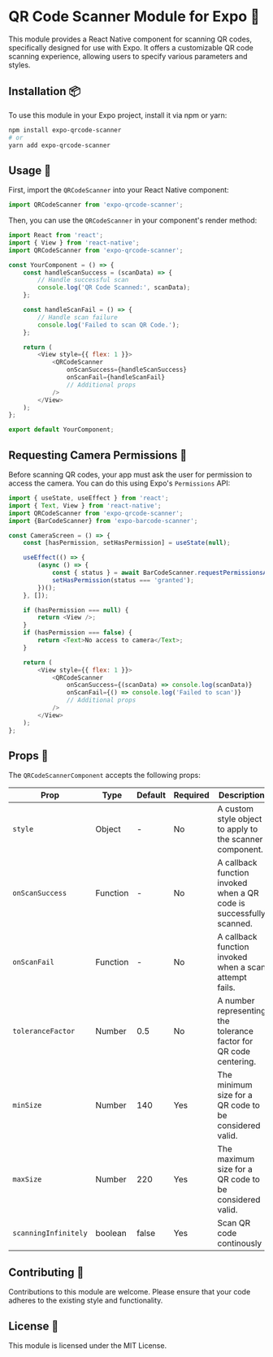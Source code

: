 
# QR Code Scanner Module for Expo 📸

This module provides a React Native component for scanning QR codes, specifically designed for use with Expo. It offers a customizable QR code scanning experience, allowing users to specify various parameters and styles.

## Installation 📦

To use this module in your Expo project, install it via npm or yarn:

```bash
npm install expo-qrcode-scanner
# or
yarn add expo-qrcode-scanner
```

## Usage 🚀

First, import the `QRCodeScanner` into your React Native component:

```javascript
import QRCodeScanner from 'expo-qrcode-scanner';
```

Then, you can use the `QRCodeScanner` in your component's render method:

```javascript
import React from 'react';
import { View } from 'react-native';
import QRCodeScanner from 'expo-qrcode-scanner';

const YourComponent = () => {
    const handleScanSuccess = (scanData) => {
        // Handle successful scan
        console.log('QR Code Scanned:', scanData);
    };

    const handleScanFail = () => {
        // Handle scan failure
        console.log('Failed to scan QR Code.');
    };

    return (
        <View style={{ flex: 1 }}>
            <QRCodeScanner
                onScanSuccess={handleScanSuccess}
                onScanFail={handleScanFail}
                // Additional props
            />
        </View>
    );
};

export default YourComponent;
```

## Requesting Camera Permissions 🎥

Before scanning QR codes, your app must ask the user for permission to access the camera. You can do this using Expo's `Permissions` API:

```javascript
import { useState, useEffect } from 'react';
import { Text, View } from 'react-native';
import QRCodeScanner from 'expo-qrcode-scanner';
import {BarCodeScanner} from 'expo-barcode-scanner';

const CameraScreen = () => {
    const [hasPermission, setHasPermission] = useState(null);

    useEffect(() => {
        (async () => {
            const { status } = await BarCodeScanner.requestPermissionsAsync();
            setHasPermission(status === 'granted');
        })();
    }, []);

    if (hasPermission === null) {
        return <View />;
    }
    if (hasPermission === false) {
        return <Text>No access to camera</Text>;
    }

    return (
        <View style={{ flex: 1 }}>
            <QRCodeScanner
                onScanSuccess={(scanData) => console.log(scanData)}
                onScanFail={() => console.log('Failed to scan')}
                // Additional props
            />
        </View>
    );
};
```
## Props 📐

The `QRCodeScannerComponent` accepts the following props:

| Prop            | Type     | Default | Required | Description                                                  |
|-----------------|----------|---------|----------|--------------------------------------------------------------|
| `style`         | Object   | -       | No       | A custom style object to apply to the scanner component.     |
| `onScanSuccess` | Function | -       | No       | A callback function invoked when a QR code is successfully scanned. |
| `onScanFail`    | Function | -       | No       | A callback function invoked when a scan attempt fails.       |
| `toleranceFactor` | Number | 0.5     | No       | A number representing the tolerance factor for QR code centering. |
| `minSize`       | Number   | 140       | Yes      | The minimum size for a QR code to be considered valid.       |
| `maxSize`       | Number   | 220       | Yes      | The maximum size for a QR code to be considered valid.       |
| `scanningInfinitely`  | boolean  | false       | Yes      | Scan QR code continously   |

## Contributing 🤝

Contributions to this module are welcome. Please ensure that your code adheres to the existing style and functionality.

## License 📄

This module is licensed under the MIT License.
